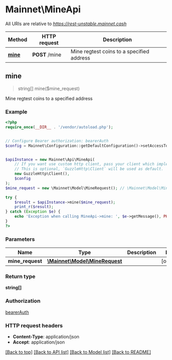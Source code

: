 # Mainnet\MineApi

All URIs are relative to *https://rest-unstable.mainnet.cash*

Method | HTTP request | Description
------------- | ------------- | -------------
[**mine**](MineApi.md#mine) | **POST** /mine | Mine regtest coins to a specified address



## mine

> string[] mine($mine_request)

Mine regtest coins to a specified address

### Example

```php
<?php
require_once(__DIR__ . '/vendor/autoload.php');


// Configure Bearer authorization: bearerAuth
$config = Mainnet\Configuration::getDefaultConfiguration()->setAccessToken('YOUR_ACCESS_TOKEN');


$apiInstance = new Mainnet\Api\MineApi(
    // If you want use custom http client, pass your client which implements `GuzzleHttp\ClientInterface`.
    // This is optional, `GuzzleHttp\Client` will be used as default.
    new GuzzleHttp\Client(),
    $config
);
$mine_request = new \Mainnet\Model\MineRequest(); // \Mainnet\Model\MineRequest | 

try {
    $result = $apiInstance->mine($mine_request);
    print_r($result);
} catch (Exception $e) {
    echo 'Exception when calling MineApi->mine: ', $e->getMessage(), PHP_EOL;
}
?>
```

### Parameters


Name | Type | Description  | Notes
------------- | ------------- | ------------- | -------------
 **mine_request** | [**\Mainnet\Model\MineRequest**](../Model/MineRequest.md)|  | [optional]

### Return type

**string[]**

### Authorization

[bearerAuth](../../README.md#bearerAuth)

### HTTP request headers

- **Content-Type**: application/json
- **Accept**: application/json

[[Back to top]](#) [[Back to API list]](../../README.md#documentation-for-api-endpoints)
[[Back to Model list]](../../README.md#documentation-for-models)
[[Back to README]](../../README.md)

